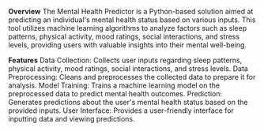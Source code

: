 **Overview**
The Mental Health Predictor is a Python-based solution aimed at predicting an individual's mental health status based on various inputs. This tool utilizes machine learning algorithms to analyze factors such as sleep patterns, physical activity, mood ratings, social interactions, and stress levels, providing users with valuable insights into their mental well-being.

**Features**
Data Collection: Collects user inputs regarding sleep patterns, physical activity, mood ratings, social interactions, and stress levels.
Data Preprocessing: Cleans and preprocesses the collected data to prepare it for analysis.
Model Training: Trains a machine learning model on the preprocessed data to predict mental health outcomes.
Prediction: Generates predictions about the user's mental health status based on the provided inputs.
User Interface: Provides a user-friendly interface for inputting data and viewing predictions.
